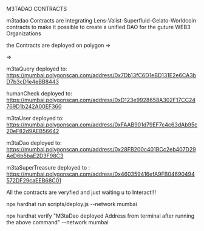 M3TADAO CONTRACTS 

m3tadao Contracts are integrating Lens-Valist-Superfluid-Gelato-Worldcoin contracts to make it possible to create a unified DAO for the guture WEB3 Organizations

the Contracts are deployed on polygon =>

=>

m3taQuery deployed to: https://mumbai.polygonscan.com/address/0x7Db13fC6D1eBD131E2e6CA3bD7b3cD1e4eBB8443

humanCheck deployed to: https://mumbai.polygonscan.com/address/0xD123e9928658A302F17CC24769D1b242A00EF360

m3taUser deployed to: https://mumbai.polygonscan.com/address/0xFAAB901d79EF7c4c63dAb95c20eF82d9AEB56642

m3taDao deployed to: https://mumbai.polygonscan.com/address/0x28FB200c401BCc2eb407D29AeD6b5baE2D3F98C3

m3taSuperTreasure deployed to : https://mumbai.polygonscan.com/address/0x460359416efA9FB04690494572DF29caEEB68C01

All the contracts are veryfied and just waiting u to Interact!!!



<!-- The command to deploy the contracts -->

npx hardhat run scripts/deploy.js --network mumbai

<!-- command to verify M3taDao contract -->

npx hardhat verify "M3taDao deployed Address from terminal after running the above command" --network mumbai

